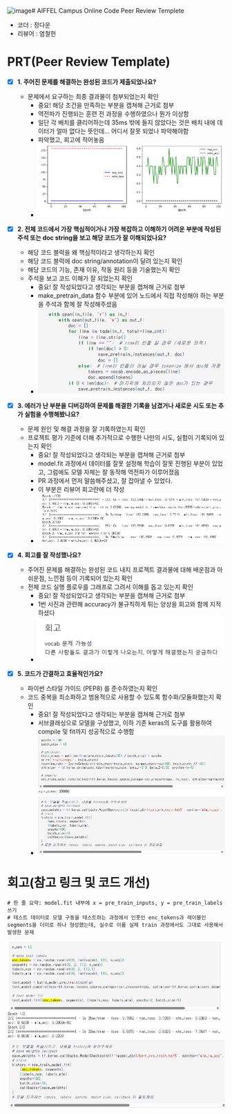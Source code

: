 ![image](https://github.com/user-attachments/assets/4817004d-a4df-4cd4-9182-97ee98b1fc0a)# AIFFEL Campus Online Code Peer Review Templete
- 코더 : 정다운
- 리뷰어 : 염철헌


# PRT(Peer Review Template)
- [X]  **1. 주어진 문제를 해결하는 완성된 코드가 제출되었나요?**
    - 문제에서 요구하는 최종 결과물이 첨부되었는지 확인
        - 중요! 해당 조건을 만족하는 부분을 캡쳐해 근거로 첨부
        - 역전파가 진행되는 훈련 전 과정을 수행하였으나 뭔가 이상함
        - 일단 각 배치를 클리어하는데 35ms 밖에 들지 않았다는 것은 배치 내에 데이터가 얼마 없다는 뜻인데... 어디서 잘못 되었나 파악해야함
        - 파악했고, 회고에 적어놓음
        - ![1](images/1.png)
    
- [X]  **2. 전체 코드에서 가장 핵심적이거나 가장 복잡하고 이해하기 어려운 부분에 작성된 
주석 또는 doc string을 보고 해당 코드가 잘 이해되었나요?**
    - 해당 코드 블럭을 왜 핵심적이라고 생각하는지 확인
    - 해당 코드 블럭에 doc string/annotation이 달려 있는지 확인
    - 해당 코드의 기능, 존재 이유, 작동 원리 등을 기술했는지 확인
    - 주석을 보고 코드 이해가 잘 되었는지 확인
        - 중요! 잘 작성되었다고 생각되는 부분을 캡쳐해 근거로 첨부
        - make_pretrain_data 함수 부분에 있어 노드에서 직접 작성해야 하는 부분을 주석과 함께 잘 작성해주셨음
        - ![2](images/2.png)
        
- [X]  **3. 에러가 난 부분을 디버깅하여 문제를 해결한 기록을 남겼거나
새로운 시도 또는 추가 실험을 수행해봤나요?**
    - 문제 원인 및 해결 과정을 잘 기록하였는지 확인
    - 프로젝트 평가 기준에 더해 추가적으로 수행한 나만의 시도, 
    실험이 기록되어 있는지 확인
        - 중요! 잘 작성되었다고 생각되는 부분을 캡쳐해 근거로 첨부
        - model.fit 과정에서 데이터를 잘못 설정해 학습이 잘못 진행된 부분이 있었고, 그럼에도 모델 자체는 잘 동작해 역전파가 이루어졌음
        - PR 과정에서 먼저 말씀해주셨고, 잘 잡아낼 수 있었다.
        - 이 부분은 리뷰어 회고란에 더 작성
        - ![3](images/3.png)
        
- [X]  **4. 회고를 잘 작성했나요?**
    - 주어진 문제를 해결하는 완성된 코드 내지 프로젝트 결과물에 대해
    배운점과 아쉬운점, 느낀점 등이 기록되어 있는지 확인
    - 전체 코드 실행 플로우를 그래프로 그려서 이해를 돕고 있는지 확인
        - 중요! 잘 작성되었다고 생각되는 부분을 캡쳐해 근거로 첨부
        - 1번 사진과 관련해 accuracy가 불규칙하게 튀는 양상을 회고와 함께 지적하셨다
        - ![4](images/4.png)
        
- [X]  **5. 코드가 간결하고 효율적인가요?**
    - 파이썬 스타일 가이드 (PEP8) 를 준수하였는지 확인
    - 코드 중복을 최소화하고 범용적으로 사용할 수 있도록 함수화/모듈화했는지 확인
        - 중요! 잘 작성되었다고 생각되는 부분을 캡쳐해 근거로 첨부
        - 서브클래싱으로 모델을 구성했고, 이하 기존 keras의 도구를 활용하여 compile 및 fit까지 성공적으로 수행함
        - ![5](images/5.png)


# 회고(참고 링크 및 코드 개선)
```
# 한 줄 요약: model.fit 내부에 x = pre_train_inputs, y = pre_train_labels 쓰기
# 테스트 데이터로 모델 구동을 테스트하는 과정에서 인풋인 enc_tokens과 레이블인 segments을 더미로 하나 형성했는데, 실수로 이를 실제 train 과정에서도 그대로 사용해서 발생한 문제
```
![6](images/6.png)
![7](images/7.png)

